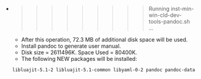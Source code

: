 * >>>>>>>>> Running inst-min-win-cld-dev-tools-pandoc.sh ...
  * After this operation, 72.3 MB of additional disk space will be used.
  * Install pandoc to generate user manual.
  * Disk size = 2611496K. Space Used = 80400K.
  * The following NEW packages will be installed:
  ```bash
  libluajit-5.1-2 libluajit-5.1-common libyaml-0-2 pandoc pandoc-data
  ```
